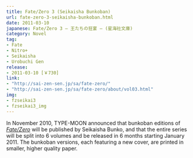 ```yaml
---
title: Fate/Zero 3 (Seikaisha Bunkoban)
url: fate-zero-3-seikaisha-bunkoban.html
date: 2011-03-10
japanese: Fate/Zero 3 — 王たちの狂宴 — (星海社文庫)
category: Novel
tag:
- Fate
- Nitro+
- Seikaisha
- Urobuchi Gen
release:
- 2011-03-10 [￥730]
link:
- "http://sai-zen-sen.jp/sa/fate-zero/"
- "http://sai-zen-sen.jp/sa/fate-zero/about/vol03.html"
img:
- fzseikai3
- fzseikai3_img
---
```


In November 2010, TYPE-MOON announced that bunkoban editions of [*Fate/Zero*](fate-zero-1.html) will be published by Seikaisha Bunko, and that the entire series will be split into 6 volumes and be released in 6 months starting January 2011. The bunkoban versions, each featuring a new cover, are printed in smaller, higher quality paper.